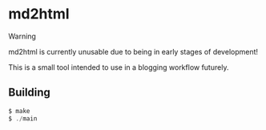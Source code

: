 # md2html
> [!WARNING]
> md2html is currently unusable due to being in early stages of development!

This is a small tool intended to use in a blogging workflow futurely.
## Building
```c
$ make
$ ./main
```
